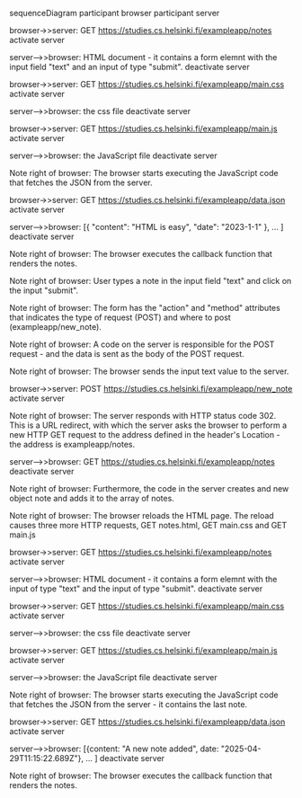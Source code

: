 sequenceDiagram
participant browser
participant server

browser->>server: GET https://studies.cs.helsinki.fi/exampleapp/notes
activate server

server-->>browser: HTML document - it contains a form elemnt with the input field "text" and an input of type "submit".
deactivate server

browser->>server: GET https://studies.cs.helsinki.fi/exampleapp/main.css
activate server

server-->>browser: the css file
deactivate server

browser->>server: GET https://studies.cs.helsinki.fi/exampleapp/main.js
activate server

server-->>browser: the JavaScript file
deactivate server

Note right of browser: The browser starts executing the JavaScript code that fetches the JSON from the server.

browser->>server: GET https://studies.cs.helsinki.fi/exampleapp/data.json
activate server

server-->>browser: [{ "content": "HTML is easy", "date": "2023-1-1" }, ... ]
deactivate server

Note right of browser: The browser executes the callback function that renders the notes.

Note right of browser: User types a note in the input field "text" and click on the input "submit".

Note right of browser: The form has the "action" and "method" attributes that indicates the type of request (POST) and where to post (exampleapp/new_note).

Note right of browser: A code on the server is responsible for the POST request - and the data is sent as the body of the POST request.

Note right of browser: The browser sends the input text value to the server.

browser->>server: POST https://studies.cs.helsinki.fi/exampleapp/new_note
activate server

Note right of browser: The server responds with HTTP status code 302. This is a URL redirect, with which the server asks the browser to perform a new HTTP GET request to the address defined in the header's Location - the address is exampleapp/notes.

server-->>browser: GET https://studies.cs.helsinki.fi/exampleapp/notes
deactivate server

Note right of browser: Furthermore, the code in the server creates and new object note and adds it to the array of notes.

Note right of browser: The browser reloads the HTML page. The reload causes three more HTTP requests, GET notes.html, GET main.css and GET main.js

browser->>server: GET https://studies.cs.helsinki.fi/exampleapp/notes
activate server

server-->>browser: HTML document - it contains a form elemnt with the input of type "text" and the input of type "submit".
deactivate server

browser->>server: GET https://studies.cs.helsinki.fi/exampleapp/main.css
activate server

server-->>browser: the css file
deactivate server

browser->>server: GET https://studies.cs.helsinki.fi/exampleapp/main.js
activate server

server-->>browser: the JavaScript file
deactivate server

Note right of browser: The browser starts executing the JavaScript code that fetches the JSON from the server - it contains the last note.

browser->>server: GET https://studies.cs.helsinki.fi/exampleapp/data.json
activate server

server-->>browser: [{content: "A new note added", date: "2025-04-29T11:15:22.689Z"}, ... ]
deactivate server

Note right of browser: The browser executes the callback function that renders the notes.
